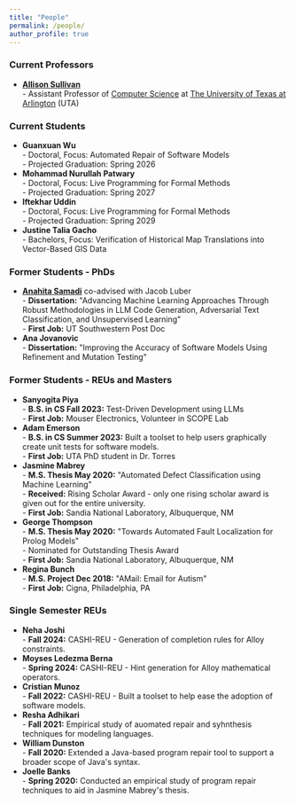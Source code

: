 ```yaml
---
title: "People"
permalink: /people/
author_profile: true
---
```


### <i class="fa fa-fw fa-chalkboard-teacher" aria-hidden="true"></i> Current Professors
* **[Allison Sullivan](https://allisonius.github.io//)** <br> - Assistant Professor of [Computer Science](https://www.uta.edu/academics/schools-colleges/engineering/academics/departments/cse) at [The University of Texas at Arlington](https://www.uta.edu/) (UTA)

### <i class="fa fa-fw fa-users" aria-hidden="true"></i> Current Students
* **Guanxuan Wu** <br> - Doctoral, Focus: Automated Repair of Software Models <br> - Projected Graduation: Spring 2026
* **Mohammad Nurullah Patwary** <br> - Doctoral, Focus: Live Programming for Formal Methods <br> - Projected Graduation: Spring 2027
* **Iftekhar Uddin** <br> - Doctoral, Focus: Live Programming for Formal Methods <br> - Projected Graduation: Spring 2029
* **Justine Talia Gacho** <br> - Bachelors, Focus: Verification of Historical Map Translations into Vector-Based GIS Data

### <i class="fa fa-fw fa-user-graduate" aria-hidden="true"></i> Former Students - PhDs
* **[Anahita Samadi](https://www.linkedin.com/in/anahita-samadi-2756704b/)** co-advised with Jacob Luber <br> - **Dissertation:** "Advancing Machine Learning Approaches Through Robust Methodologies in LLM Code Generation, Adversarial Text Classification, and Unsupervised Learning" <br> - **First Job:** UT Southwestern Post Doc
* **Ana Jovanovic** <br> - **Dissertation:** "Improving the Accuracy of Software Models Using Refinement and Mutation Testing"
  
### <i class="fa fa-fw fa-user-graduate" aria-hidden="true"></i> Former Students - REUs and Masters
* **Sanyogita Piya** <br> - **B.S. in CS Fall 2023:** Test-Driven Development using LLMs <br> - **First Job:** Mouser Electronics, Volunteer in SCOPE Lab
* **Adam Emerson** <br> - **B.S. in CS Summer 2023:** Built a toolset to help users graphically create unit tests for software models.  <br> - **First Job:** UTA PhD student in Dr. Torres
* **Jasmine Mabrey** <br> - **M.S. Thesis May 2020:** "Automated Defect Classification using Machine Learning" <br> - **Received:** Rising Scholar Award - only one rising scholar award is given out for the entire university. <br> - **First Job:** Sandia National Laboratory, Albuquerque, NM
* **George Thompson** <br> - **M.S. Thesis May 2020:** "Towards Automated Fault Localization for Prolog Models" <br> - Nominated for Outstanding Thesis Award <br> - **First Job:** Sandia National Laboratory, Albuquerque, NM
* **Regina Bunch** <br> - **M.S. Project Dec 2018:** "AMail: Email for Autism" <br> - **First Job:** Cigna, Philadelphia, PA

### <i class="fa fa-fw fa-user-graduate" aria-hidden="true"></i> Single Semester REUs
* **Neha Joshi** <br> - **Fall 2024:** CASHI-REU - Generation of completion rules for Alloy constraints.
* **Moyses Ledezma Berna** <br> - **Spring 2024:** CASHI-REU - Hint generation for Alloy mathematical operators.
* **Cristian Munoz** <br> - **Fall 2022:** CASHI-REU - Built a toolset to help ease the adoption of software models.
* **Resha Adhikari** <br> - **Fall 2021:** Empirical study of auomated repair and syhnthesis techniques for modeling languages.
* **William Dunston** <br> - **Fall 2020:** Extended a Java-based program repair tool to support a broader scope of Java's syntax.
* **Joelle Banks** <br> - **Spring 2020:** Conducted an empirical study of program repair techniques to aid in Jasmine Mabrey's thesis.

